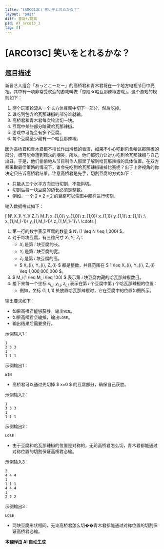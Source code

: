 ```yaml
---
title: "[ARC013C] 笑いをとれるかな？"
layout: "post"
diff: 普及+/提高
pid: AT_arc013_3
tag: []
---
```


# [ARC013C] 笑いをとれるかな？

## 题目描述

新晋艺人组合「あっとこーだー」的高桥君和青木君将在一个地方电视节目中亮相。其中有一项非常受欢迎的游戏叫做「惊险☆哈瓦那辣椒游戏」。这个游戏的规则如下：

1. 两个玩家轮流从一个长方体豆腐中切下一部分，然后吃掉。
2. 谁吃到包含哈瓦那辣椒的部分谁就输。
3. 高桥君和青木君每次轮流切一块。
4. 豆腐中某些部分暗藏哈瓦那辣椒。
5. 游戏中可能会有多个豆腐。
6. 每个豆腐至少藏有一个哈瓦那辣椒。

因为高桥君和青木君都不擅长作出滑稽的表演，如果不小心吃到包含哈瓦那辣椒的部分，很可能会遭到观众的嘲笑。所以，他们都努力让对方吃到哈瓦那辣椒与自己出丑。于是，他们偷偷地从节目制作人那里了解到哈瓦那辣椒的具体位置。在双方都采取最佳策略的情况下，谁会先吃到哈瓦那辣椒输掉比赛呢？出于上帝视角的你决定只告诉高桥君结果。注意高桥君是先手，切割豆腐的方式如下：

- 只能从三个水平方向进行切割，不能斜切。
- 切割后每一块豆腐的边长必须是整数。
- 例如，一个 $2 \times 2 \times 2$ 的豆腐可以像图中那样进行切割。

输入数据格式如下：

\[ N\ X_1\ Y_1\ Z_1\ M_1\ x_{1,0}\ y_{1,0}\ z_{1,0}\ x_{1,1}\ y_{1,1}\ z_{1,1}\ :\ x_{1,M_1-1}\ y_{1,M_1-1}\ z_{1,M_1-1}\ \ \cdots \]

1. 第一行的数字表示豆腐的数量 $ N\ (1 \leq N \leq 1,000) $。
2. 对于每块豆腐，有三维尺寸 $X_i, Y_i, Z_i$：
   - $X_i$ 是第 $i$ 块豆腐的长。
   - $Y_i$ 是第 $i$ 块豆腐的宽。
   - $Z_i$ 是第 $i$ 块豆腐的高。
   - $ X_{i}, Y_{i}, Z_{i} $ 都是整数，并且范围在 $ 1 \leq X_{i}, Y_{i}, Z_{i} \leq 1,000,000,000 $。
3. $ M_i(1 \leq M_i \leq 100) $ 表示第 $i$ 块豆腐内藏的哈瓦那辣椒数目。
4. 接下来每一个坐标 $x_{i,j}, y_{i,j}, z_{i,j}$ 表示在第 $i$ 个豆腐中第 $j$ 个哈瓦那辣椒的位置：
   - 例如，坐标 $(1, 1, 1)$ 处放置哈瓦那辣椒时，它在豆腐中的位置如图所示。

输出要求如下：
- 如果高桥君能够获胜，输出`WIN`。
- 如果高桥君会输掉，输出`LOSE`。
- 输出结果后需要换行。

示例输入1：
```
1
2 3 3
1
1 1 1
```

示例输出1：
```
WIN
```

- 高桥君可以通过先切掉 $ x=0 $ 的豆腐部分，确保自己获胜。

示例输入2：
```
1
3 3 3
1
1 1 1
```

示例输出2：
```
LOSE
```

- 由于豆腐和哈瓦那辣椒的位置是对称的，无论高桥君怎么切，青木君都能通过对称位置的切割保证高桥君必输。

示例输入3：
```
2
4 4 4
1
1 1 1
4 4 4
1
2 2 2
```

示例输出3：
```
LOSE
```

- 两块豆腐形状相同，无论高桥君怎么切��青木君都能通过对称位置的切割保证高桥君必输。

 **本翻译由 AI 自动生成**

